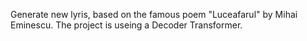 Generate new lyris, based on the famous poem "Luceafarul" by Mihai Eminescu.
The project is useing a Decoder Transformer.
